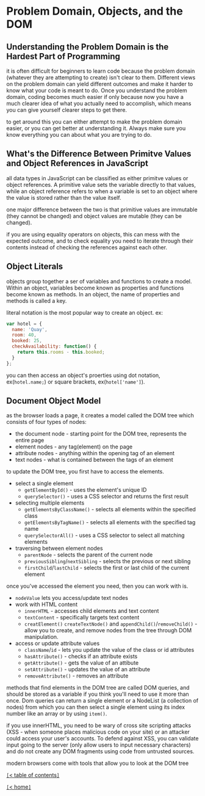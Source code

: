 # Problem Domain, Objects, and the DOM

<!--https://simpleprogrammer.com/understanding-the-problem-domain-is-the-hardest-part-of-programming-->
## Understanding the Problem Domain is the Hardest Part of Programming

it is often difficult for beginners to learn code because the problem domain (whatever they are attempting to create) isn't clear to them. Different views on the problem domain can yield different outcomes and make it harder to know what your code is meant to do. Once you understand the problem domain, coding becomes much easier if only because now you have a much clearer idea of what you actually need to accomplish, which means you can give yourself clearer steps to get there.

to get around this you can either attempt to make the problem domain easier, or you can get better at understanding it. Always make sure you know everything you can about what you are trying to do.

<!--https://betterprogramming.pub/intermediate-javascript-whats-the-difference-between-primitive-values-and-object-references-e863d70677b-->
## What's the Difference Between Primitve Values and Object References in JavaScript

all data types in JavaScript can be classified as either primitve values or object references. A primitive value sets the variable directly to that values, while an object reference refers to when a variable is set to an object where the value is stored rather than the value itself.

one major difference between the two is that primitive values are immutable (they cannot be changed) and object values are mutable (they can be changed).

if you are using equality operators on objects, this can mess with the expected outcome, and to check equality you need to iterate through their contents instead of checking the references against each other.

<!--From JavaScript&JQuery by Jon Duckett-->
## Object Literals

objects group together a ser of variables and functions to create a model. Within an object, variables become known as properties and functions become known as methods. In an object, the name of properties and methods is called a key.

literal notation is the most popular way to create an object. ex:

```js
var hotel = {
  name: 'Quay',
  room: 40,
  booked: 25,
  checkAvailability: function() {
    return this.rooms - this.booked;
  }
};
```

you can then access an object's proerties using dot notation, ex(`hotel.name;`) or square brackets, ex(`hotel['name']`).

## Document Object Model

as the browser loads a page, it creates a model called the DOM tree which consists of four types of nodes:

- the document node - starting point for the DOM tree, represents the entire page
- element nodes - any tag(element) on the page
- attribute nodes - anything within the opening tag of an element
- text nodes - what is contained between the tags of an element

to update the DOM tree, you first have to access the elements.

- select a single element
  - `getElementById()` - uses the element's unique ID
  - `querySelector()` - uses a CSS selector and returns the first result
- selecting multiple elements
  - `getElementsByClassName()` - selects all elements within the specified class
  - `getElementsByTagName()` - selects all elements with the specified tag name
  - `querySelectorAll()` - uses a CSS selector to select all matching elements
- traversing between element nodes
  - `parentNode` - selects the parent of the current node
  - `previousSibling`/`nextSibling` - selects the previous or next sibling
  - `firstChild`/`lastChild` - selects the first or last child of the current element

once you've accessed the element you need, then you can work with is.

- `nodeValue` lets you access/update text nodes
- work with HTML content
  - `innerHTML` - accesses child elements and text content
  - `textContent` - specifically targets text content
  - `creatElement()` `createTextNode()` and `appendChild()`/`removeChild()` - allow you to create, and remove nodes from the tree through DOM manipulation.
- access or update attribute values
  - `className`/`id` - lets you update the value of the class or id attributes
  - `hasAttribute()` - checks if an attribute exists
  - `getAttribute()` - gets the value of an attibute
  - `setAttribute()` - updates the value of an attribute
  - `removeAttribute()` - removes an attribute

methods that find elements in the DOM tree are called DOM queries, and should be stored as a variable if you think you'll need to use it more than once. Dom queries can return a single element or a NodeList (a collection of nodes) from which you can then select a single element using its index number like an array or by using `item()`.

if you use innerHTML, you need to be wary of cross site scripting attacks (XSS - when someone places malicious code on your site) or an attacker could access your user's accounts. To defend against XSS, you can validate input going to the server (only allow users to input necessary characters) and do not create any DOM fragments using code from untrusted sources.

modern browsers come with tools that allow you to look at the DOM tree

[`[`< table of contents`]`](code201.md)

[`[`< home`]`](README.md)
